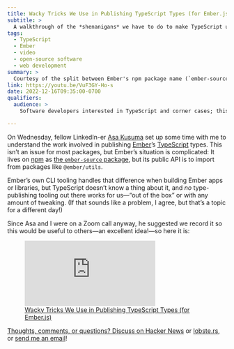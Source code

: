```yaml
---
title: Wacky Tricks We Use in Publishing TypeScript Types (for Ember.js)
subtitle: >
  A walkthrough of the *shenanigans* we have to do to make TypeScript understand how to import `@ember` packages from `ember-source`.
tags:
  - TypeScript
  - Ember
  - video
  - open-source software
  - web development
summary: >
  Courtesy of the split between Ember's npm package name (`ember-source`) and the packages it presents as its API (`@ember/*`), we have to get up to some wild shenanigans to make its native TypeScript support work.
link: https://youtu.be/VuF3GY-Ho-s
date: 2022-12-16T09:35:00-0700
qualifiers:
  audience: >
    Software developers interested in TypeScript and corner cases; this discusses Ember in detail but the ideas here are more general.

---
```


On Wednesday, fellow LinkedIn-er [Asa Kusuma](https://www.linkedin.com/in/asakusuma/) set up some time with me to understand the work involved in publishing [Ember][e]’s [TypeScript][ts] types. This isn’t an issue for most packages, but Ember’s situation is complicated: It lives on [npm] as [the `ember-source` package][es], but its public API is to import from packages like `@ember/utils`.

[e]: https://emberjs.com
[ts]: https://www.typescriptlang.org
[npm]: https://www.npmjs.com
[es]: https://www.npmjs.com/package/ember-source

Ember’s own CLI tooling handles that difference when building Ember apps or libraries, but TypeScript doesn’t know a thing about it, and *no* type-publishing tooling out there works for us—“out of the box” or with any amount of tweaking. (If that sounds like a problem, I agree, but that’s a topic for a different day!)

Since Asa and I were on a Zoom call anyway, he suggested we record it so this would be useful to others—an excellent idea!—so here it is:

<figure class='embed'>

<div class='embed__wrapper'>

<iframe class='embed__content' src="https://www.youtube.com/embed/VuF3GY-Ho-s" title="YouTube video player" frameborder="0" allow="accelerometer; autoplay; clipboard-write; encrypted-media; gyroscope; picture-in-picture" allowfullscreen></iframe>

</div>

<figcaption><a href="https://youtu.be/VuF3GY-Ho-s">Wacky Tricks We Use in Publishing TypeScript Types (for Ember.js)</figcaption>

</figure>

<div class="callout">

Thoughts, comments, or questions? Discuss on [Hacker News][hn] or [lobste.rs][l], or [send me an email](mailto:hello@chriskrycho.com?subject=Wacky%20Tricks%20for%20TS%20Types%20for%20Ember)!

[hn]: https://news.ycombinator.com/item?id=34016320
[l]: https://lobste.rs/s/lucxxu/wacky_tricks_we_use_publishing

</div>
